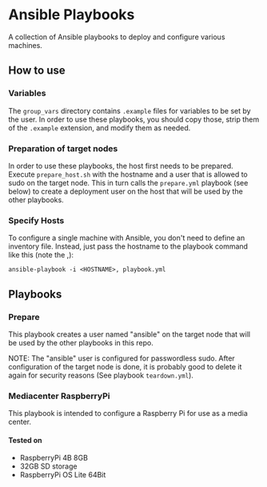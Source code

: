 # Ansible Playbooks

A collection of Ansible playbooks to deploy and configure various machines.

## How to use

### Variables
The `group_vars` directory contains `.example` files for variables to be set by the user. In order to use these playbooks, you should copy those, strip them of the `.example` extension, and modify them as needed.

### Preparation of target nodes
In order to use these playbooks, the host first needs to be prepared. Execute `prepare_host.sh` with the hostname and a user that is allowed to sudo on the target node. This in turn calls the `prepare.yml` playbook (see below) to create a deployment user on the host that will be used by the other playbooks.

### Specify Hosts
To configure a single machine with Ansible, you don't need to define an inventory file. Instead, just pass the hostname to the playbook command like this (note the ,):

    ansible-playbook -i <HOSTNAME>, playbook.yml

## Playbooks

### Prepare

This playbook creates a user named "ansible" on the target node that will be used by the other playbooks in this repo.

NOTE: The "ansible" user is configured for passwordless sudo. After configuration of the target node is done, it is probably good to delete it again for security reasons (See playbook `teardown.yml`).

### Mediacenter RaspberryPi

This playbook is intended to configure a Raspberry Pi for use as a media center.

#### Tested on
* RaspberryPi 4B 8GB
* 32GB SD storage
* RaspberryPi OS Lite 64Bit
